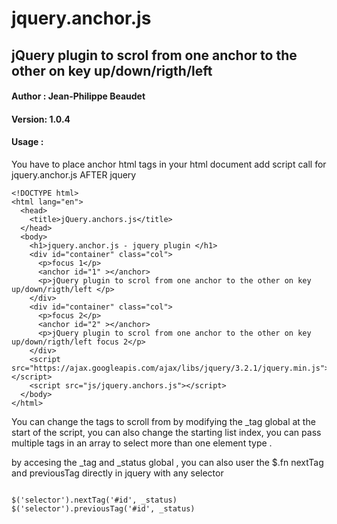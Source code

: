 # jquery.anchor.js
jQuery plugin to scrol from one anchor to the other on key up/down/rigth/left
----

#### Author : Jean-Philippe Beaudet
#### Version: 1.0.4

#### Usage : 

You have to place anchor html tags in your html document
add script call for jquery.anchor.js AFTER jquery

````
<!DOCTYPE html>
<html lang="en">
  <head>
    <title>jQuery.anchors.js</title>
  </head>
  <body>
    <h1>jquery.anchor.js - jquery plugin </h1>
    <div id="container" class="col">
      <p>focus 1</p>
      <anchor id="1" ></anchor>
      <p>jQuery plugin to scrol from one anchor to the other on key up/down/rigth/left </p>
    </div>
    <div id="container" class="col">
      <p>focus 2</p>
      <anchor id="2" ></anchor>
      <p>jQuery plugin to scrol from one anchor to the other on key up/down/rigth/left focus 2</p>
    </div>
    <script src="https://ajax.googleapis.com/ajax/libs/jquery/3.2.1/jquery.min.js"></script>
    <script src="js/jquery.anchors.js"></script>
  </body>
</html>

````

You can change the tags to scroll from by modifying the _tag global at the start of the script, 
you can also change the starting list index, you can pass multiple tags in an array to select 
more than one element type . 

by accesing the _tag and _status global , you can also user the $.fn nextTag and previousTag directly in jquery with any selector

````

$('selector').nextTag('#id', _status)
$('selector').previousTag('#id', _status)

````
